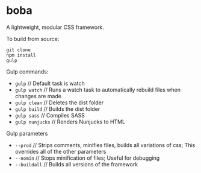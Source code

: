 # boba
A lightweight, modular CSS framework.

To build from source:

```
git clone 
npm install
gulp
```

Gulp commands:
* `gulp` // Default task is watch
* `gulp watch` // Runs a  watch task to automatically rebuild files when changes are made
* `gulp clean` // Deletes the dist folder
* `gulp build` // Builds the dist folder
* `gulp sass` // Compiles SASS
* `gulp nunjucks` // Renders Nunjucks to HTML

Gulp parameters
* `--prod` // Strips comments, minifies files, builds all variations of css; This overrides all of the other parameters
* `--nomin` // Stops minification of files; Useful for debugging
* `--buildall` // Builds all versions of the framework